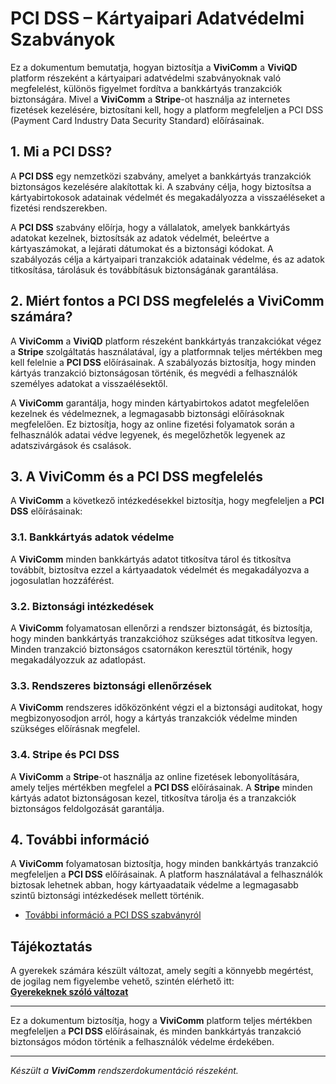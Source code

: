 # PCI DSS – Kártyaipari Adatvédelmi Szabványok

Ez a dokumentum bemutatja, hogyan biztosítja a **ViviComm** a **ViviQD** platform részeként a kártyaipari adatvédelmi szabványoknak való megfelelést, különös figyelmet fordítva a bankkártyás tranzakciók biztonságára. Mivel a **ViviComm** a **Stripe**-ot használja az internetes fizetések kezelésére, biztosítani kell, hogy a platform megfeleljen a PCI DSS (Payment Card Industry Data Security Standard) előírásainak.

## 1. Mi a PCI DSS?

A **PCI DSS** egy nemzetközi szabvány, amelyet a bankkártyás tranzakciók biztonságos kezelésére alakítottak ki. A szabvány célja, hogy biztosítsa a kártyabirtokosok adatainak védelmét és megakadályozza a visszaéléseket a fizetési rendszerekben.

A **PCI DSS** szabvány előírja, hogy a vállalatok, amelyek bankkártyás adatokat kezelnek, biztosítsák az adatok védelmét, beleértve a kártyaszámokat, a lejárati dátumokat és a biztonsági kódokat. A szabályozás célja a kártyaipari tranzakciók adatainak védelme, és az adatok titkosítása, tárolásuk és továbbításuk biztonságának garantálása.

## 2. Miért fontos a PCI DSS megfelelés a **ViviComm** számára?

A **ViviComm** a **ViviQD** platform részeként bankkártyás tranzakciókat végez a **Stripe** szolgáltatás használatával, így a platformnak teljes mértékben meg kell felelnie a **PCI DSS** előírásainak. A szabályozás biztosítja, hogy minden kártyás tranzakció biztonságosan történik, és megvédi a felhasználók személyes adatokat a visszaélésektől.

A **ViviComm** garantálja, hogy minden kártyabirtokos adatot megfelelően kezelnek és védelmeznek, a legmagasabb biztonsági előírásoknak megfelelően. Ez biztosítja, hogy az online fizetési folyamatok során a felhasználók adatai védve legyenek, és megelőzhetők legyenek az adatszivárgások és csalások.

## 3. A **ViviComm** és a PCI DSS megfelelés

A **ViviComm** a következő intézkedésekkel biztosítja, hogy megfeleljen a **PCI DSS** előírásainak:

### **3.1. Bankkártyás adatok védelme**

A **ViviComm** minden bankkártyás adatot titkosítva tárol és titkosítva továbbít, biztosítva ezzel a kártyaadatok védelmét és megakadályozva a jogosulatlan hozzáférést.

### **3.2. Biztonsági intézkedések**

A **ViviComm** folyamatosan ellenőrzi a rendszer biztonságát, és biztosítja, hogy minden bankkártyás tranzakcióhoz szükséges adat titkosítva legyen. Minden tranzakció biztonságos csatornákon keresztül történik, hogy megakadályozzuk az adatlopást.

### **3.3. Rendszeres biztonsági ellenőrzések**

A **ViviComm** rendszeres időközönként végzi el a biztonsági auditokat, hogy megbizonyosodjon arról, hogy a kártyás tranzakciók védelme minden szükséges előírásnak megfelel.

### **3.4. Stripe és PCI DSS**

A **ViviComm** a **Stripe**-ot használja az online fizetések lebonyolítására, amely teljes mértékben megfelel a **PCI DSS** előírásainak. A **Stripe** minden kártyás adatot biztonságosan kezel, titkosítva tárolja és a tranzakciók biztonságos feldolgozását garantálja.

## 4. További információ

A **ViviComm** folyamatosan biztosítja, hogy minden bankkártyás tranzakció megfeleljen a **PCI DSS** előírásainak. A platform használatával a felhasználók biztosak lehetnek abban, hogy kártyaadataik védelme a legmagasabb szintű biztonsági intézkedések mellett történik.

- [További információ a PCI DSS szabványról](https://www.pcisecuritystandards.org/pci_security/)

## Tájékoztatás

A gyerekek számára készült változat, amely segíti a könnyebb megértést,<br/> de jogilag nem figyelembe vehető, szintén elérhető itt:  
[**Gyerekeknek szóló változat**](../easy/easy-pci-dss-compliance.md)

---

Ez a dokumentum biztosítja, hogy a **ViviComm** platform teljes mértékben megfeleljen a **PCI DSS** előírásainak, és minden bankkártyás tranzakció biztonságos módon történik a felhasználók védelme érdekében.

---

*Készült a **ViviComm** rendszerdokumentáció részeként.*
